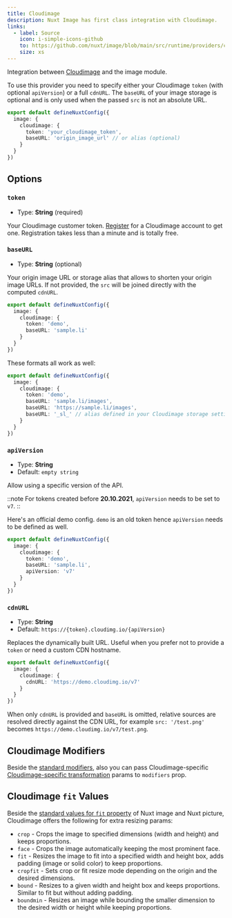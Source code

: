 ```yaml
---
title: Cloudimage
description: Nuxt Image has first class integration with Cloudimage.
links:
  - label: Source
    icon: i-simple-icons-github
    to: https://github.com/nuxt/image/blob/main/src/runtime/providers/cloudimage.ts
    size: xs
---
```


Integration between [Cloudimage](https://www.cloudimage.io/en/home) and the image module.

To use this provider you need to specify either your Cloudimage `token` (with optional `apiVersion`) or a full `cdnURL`. The `baseURL` of your image storage is optional and is only used when the passed `src` is not an absolute URL.

```ts [nuxt.config.ts]
export default defineNuxtConfig({
  image: {
    cloudimage: {
      token: 'your_cloudimage_token',
      baseURL: 'origin_image_url' // or alias (optional)
    }
  }
})
```

## Options

### `token`

- Type: **String** (required)

Your Cloudimage customer token. [Register](https://www.cloudimage.io/en/register_page) for a Cloudimage account to get one. Registration takes less than a minute and is totally free.

### `baseURL`

- Type: **String** (optional)

Your origin image URL or storage alias that allows to shorten your origin image URLs. If not provided, the `src` will be joined directly with the computed `cdnURL`.

```ts [nuxt.config.ts]
export default defineNuxtConfig({
  image: {
    cloudimage: {
      token: 'demo',
      baseURL: 'sample.li'
    }
  }
})
```

These formats all work as well:

```ts [nuxt.config.ts]
export default defineNuxtConfig({
  image: {
    cloudimage: {
      token: 'demo',
      baseURL: 'sample.li/images',
      baseURL: 'https://sample.li/images',
      baseURL: '_sl_' // alias defined in your Cloudimage storage settings
    }
  }
})
```

### `apiVersion`

- Type: **String**
- Default: `empty string`

Allow using a specific version of the API.

::note
For tokens created before **20.10.2021**, `apiVersion` needs to be set to `v7`.
::

Here's an official demo config. `demo` is an old token hence `apiVersion` needs to be defined as well.

```ts [nuxt.config.ts]
export default defineNuxtConfig({
  image: {
    cloudimage: {
      token: 'demo',
      baseURL: 'sample.li',
      apiVersion: 'v7'
    }
  }
})
```

### `cdnURL`

- Type: **String**
- Default: `https://{token}.cloudimg.io/{apiVersion}`

Replaces the dynamically built URL. Useful when you prefer not to provide a `token` or need a custom CDN hostname.

```ts [nuxt.config.ts]
export default defineNuxtConfig({
  image: {
    cloudimage: {
      cdnURL: 'https://demo.cloudimg.io/v7'
    }
  }
})
```

When only `cdnURL` is provided and `baseURL` is omitted, relative sources are resolved directly against the CDN URL, for example `src: '/test.png'` becomes `https://demo.cloudimg.io/v7/test.png`.

## Cloudimage Modifiers

Beside the [standard modifiers](/usage/nuxt-img#modifiers), also you can pass Cloudimage-specific [Cloudimage-specific transformation](https://docs.cloudimage.io/go/cloudimage-documentation-v7/en/introduction) params to `modifiers` prop.

## Cloudimage `fit` Values

Beside the [standard values for `fit` property](/usage/nuxt-img#fit) of Nuxt image and Nuxt picture, Cloudimage offers the following for extra resizing params:

- `crop` - Crops the image to specified dimensions (width and height) and keeps proportions.
- `face` - Crops the image automatically keeping the most prominent face.
- `fit` - Resizes the image to fit into a specified width and height box, adds padding (image or solid color) to keep proportions.
- `cropfit` - Sets crop or fit resize mode depending on the origin and the desired dimensions.
- `bound` - Resizes to a given width and height box and keeps proportions. Similar to fit but without adding padding.
- `boundmin` - Resizes an image while bounding the smaller dimension to the desired width or height while keeping proportions.
